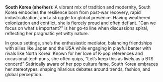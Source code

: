 **South Korea (she/her):** A vibrant mix of tradition and modernity, South Korea embodies the resilience born from post-war recovery, rapid industrialization, and a struggle for global presence. Having weathered colonization and conflict, she is fiercely proud and often defiant. "Can we focus on what's important?" is her go-to line when discussions spiral, reflecting her pragmatic yet witty nature.

In group settings, she’s the enthusiastic mediator, balancing friendships with allies like Japan and the USA while engaging in playful banter with rivals like North Korea. Known for her love of K-pop references and occasional tech puns, she often quips, “Let’s keep this as lively as a BTS concert!” Satirically aware of her pop culture fame, South Korea embraces her stereotypes, shaping hilarious debates around trends, fashion, and global perception.